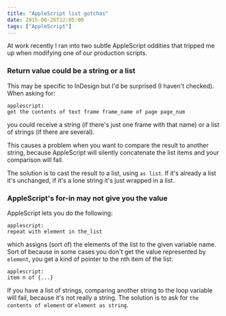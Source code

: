 ```yaml
---
title: "AppleScript list gotchas"
date: 2015-06-26T12:05:00
tags: ["AppleScript"]
---
```


At work recently I ran into two subtle AppleScript oddities that tripped me up when modifying one of our production scripts.

### Return value could be a string or a list

This may be specific to InDesign but I'd be surprised (I haven't checked). When asking for:

    applescript:
    get the contents of text frame frame_name of page page_num

you could receive a string (if there's just one frame with that name) or a list of strings (if there are several).

This causes a problem when you want to compare the result to another string, because AppleScript will silently concatenate the list items and your comparison will fail.

The solution is to cast the result to a list, using `as list`. If it's already a list it's unchanged, if it's a lone string it's just wrapped in a list.

### AppleScript's for-in may not give you the value

AppleScript lets you do the following:

    applescript:
    repeat with element in the_list

which assigns (sort of) the elements of the list to the given variable name. Sort of because in some cases you don't get the value represented by `element`, you get a kind of pointer to the nth item of the list:

    applescript:
    item n of {...}

If you have a list of strings, comparing another string to the loop variable will fail, because it's not really a string. The solution is to ask for `the contents of element` or `element as string`.
